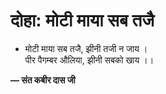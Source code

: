 # दोहा: मोटी माया सब तजै

- मोटी माया सब तजै, झीनी तजी न जाय ।\
  पीर पैगम्बर औलिया, झीनी सबको खाय ।।

**— संत कबीर दास जी**
